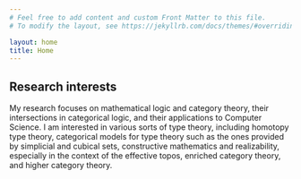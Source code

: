```yaml
---
# Feel free to add content and custom Front Matter to this file.
# To modify the layout, see https://jekyllrb.com/docs/themes/#overriding-theme-defaults

layout: home
title: Home
---
```


## Research interests

My research focuses on mathematical logic and category theory, their intersections in categorical logic, and their applications to Computer Science. I am interested in various sorts of type theory, including homotopy type theory, categorical models for type theory such as the ones provided by simplicial and cubical sets, constructive mathematics and realizability, especially in the context of the effective topos, enriched category theory, and higher category theory.
